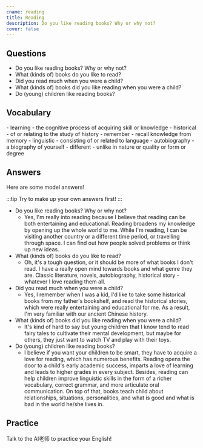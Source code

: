 ```yaml
---
cname: reading
title: Reading
description: Do you like reading books? Why or why not?
cover: false
---
```

<banner></banner>

## Questions

- Do you like reading books? Why or why not?
- What (kinds of) books do you like to read?
- Did you read much when you were a child?
- What (kinds of) books did you like reading when you were a child?
- Do (young) children like reading books?

## Vocabulary

<vocab-list>
- learning
  - the cognitive process of acquiring skill or knowledge
- historical
  - of or relating to the study of history
- remember
  - recall knowledge from memory
- linguistic
  - consisting of or related to language
- autobiography
  - a biography of yourself  
- different
  - unlike in nature or quality or form or degree

<!-- blank -->

</vocab-list>

## Answers
Here are some model answers!

:::tip
Try to make up your own answers first!
:::

- Do you like reading books? Why or why not?
  - Yes, I&#39;m really into reading because I believe that reading can be both entertaining and educational. Reading broadens my knowledge by opening up the whole world to me. While I&#39;m reading, I can be visiting another country or a different time period, or travelling through space. I can find out how people solved problems or think up new ideas.
- What (kinds of) books do you like to read?
  - Oh, it&#39;s a tough question, or it should be more of what books I don&#39;t read. I have a really open mind towards books and what genre they are. Classic literature, novels, autobiography, historical story - whatever I love reading them all.
- Did you read much when you were a child?
  - Yes, I remember when I was a kid, I&#39;d like to take some historical books from my father&#39;s bookshelf, and read the historical stories, which were really entertaining and educational for me. As a result, I&#39;m very familiar with our ancient Chinese history.
- What (kinds of) books did you like reading when you were a child?
  - It&#39;s kind of hard to say but young children that I know tend to read fairy tales to cultivate their mental development, but maybe for others, they just want to watch TV and play with their toys.
- Do (young) children like reading books?
  - I believe if you want your children to be smart, they have to acquire a love for reading, which has numerous benefits. Reading opens the door to a child&#39;s early academic success, imparts a love of learning and leads to higher grades in every subject. Besides, reading can help children improve linguistic skills in the form of a richer vocabulary, correct grammar, and more articulate oral communication. On top of that, books teach child about relationships, situations, personalities, and what is good and what is bad in the world he&#x2F;she lives in.

## Practice
Talk to the AI老师 to practice your English!
<qrfooter></qrfooter>
